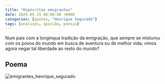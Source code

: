 ```yaml
---
title: "Hipócritas emigrantes"
date: 2025-05-15 08:00:00 +0000
categories: [quotes, "Henrique Segurado"]
tags: [análises, opinião, poesia]
---
```


Num pais com a longínqua tradição da emigração, que sempre se misturou com os povos do mundo em busca de aventura ou de melhor vida, vimos agora negar tal liberdade ao resto do mundo?

## Poema

![emigrantes_henrique_segurado](/assets/images/emigrantes_henrique_segurado.jpg)
